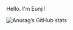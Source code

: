 Hello. I'm Eunji!

![Anurag’s GitHub stats](https://github-readme-stats.vercel.app/api?username=Liszt31&show_icons=true)
